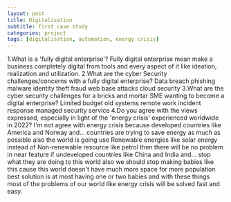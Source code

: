 ```yaml
---
layout: post
title: Digitalisation
subtitle: first case study
categories: project
tags: [digitalisation, automation, energy crisis]
---
```

1.What is a 'fully digital enterprise'?
  Fully digital enterprise mean make a business completely digital from tools and every aspect of it like ideation, realization and utilization.
  2.What are the cyber Security challenges/concerns with a fully digital enterprise?
  Data breach phishing malware identity theft fraud web base attacks cloud security
  3.What are the cyber security challenges for a bricks and mortar SME wanting to become a digital enterprise?
  Limited budget old systems remote work incident response managed security service 
  4.Do you agree with the views expressed, especially in light of the 'energy crisis' experienced worldwide in 2022?
  I'm not agree with energy crisis because developed countries like America and Norway and… countries are trying to save energy as much as possible also the world is going use Renewable energies like solar energy instead of Non-renewable resource like petrol then there will be no problem in near feature if undeveloped countries like China and India and… stop what they are doing to this world also we should stop making babies like this cause this world doesn't have much more space for more population best solution is at most having one or two babies and with these things most of the problems of  our world like energy crisis will be solved fast and easy.
